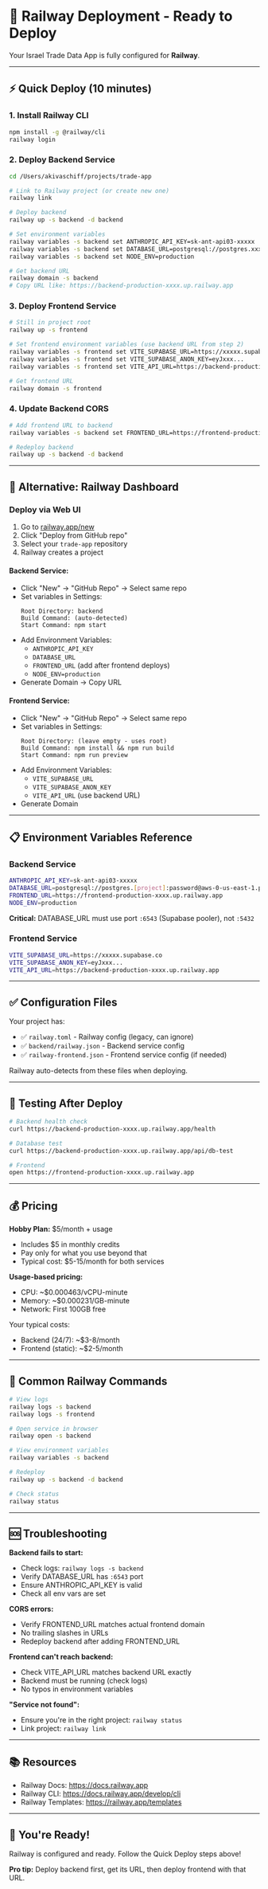 # 🚂 Railway Deployment - Ready to Deploy

Your Israel Trade Data App is fully configured for **Railway**.

---

## ⚡ Quick Deploy (10 minutes)

### 1. Install Railway CLI

```bash
npm install -g @railway/cli
railway login
```

### 2. Deploy Backend Service

```bash
cd /Users/akivaschiff/projects/trade-app

# Link to Railway project (or create new one)
railway link

# Deploy backend
railway up -s backend -d backend

# Set environment variables
railway variables -s backend set ANTHROPIC_API_KEY=sk-ant-api03-xxxxx
railway variables -s backend set DATABASE_URL=postgresql://postgres.xxxxx:password@aws-0-us-east-1.pooler.supabase.com:6543/postgres
railway variables -s backend set NODE_ENV=production

# Get backend URL
railway domain -s backend
# Copy URL like: https://backend-production-xxxx.up.railway.app
```

### 3. Deploy Frontend Service

```bash
# Still in project root
railway up -s frontend

# Set frontend environment variables (use backend URL from step 2)
railway variables -s frontend set VITE_SUPABASE_URL=https://xxxxx.supabase.co
railway variables -s frontend set VITE_SUPABASE_ANON_KEY=eyJxxx...
railway variables -s frontend set VITE_API_URL=https://backend-production-xxxx.up.railway.app

# Get frontend URL
railway domain -s frontend
```

### 4. Update Backend CORS

```bash
# Add frontend URL to backend
railway variables -s backend set FRONTEND_URL=https://frontend-production-xxxx.up.railway.app

# Redeploy backend
railway up -s backend -d backend
```

---

## 🎯 Alternative: Railway Dashboard

### Deploy via Web UI

1. Go to [railway.app/new](https://railway.app/new)
2. Click "Deploy from GitHub repo"
3. Select your `trade-app` repository
4. Railway creates a project

#### Backend Service:
- Click "New" → "GitHub Repo" → Select same repo
- Set variables in Settings:
  ```
  Root Directory: backend
  Build Command: (auto-detected)
  Start Command: npm start
  ```
- Add Environment Variables:
  - `ANTHROPIC_API_KEY`
  - `DATABASE_URL`
  - `FRONTEND_URL` (add after frontend deploys)
  - `NODE_ENV=production`
- Generate Domain → Copy URL

#### Frontend Service:
- Click "New" → "GitHub Repo" → Select same repo
- Set variables in Settings:
  ```
  Root Directory: (leave empty - uses root)
  Build Command: npm install && npm run build
  Start Command: npm run preview
  ```
- Add Environment Variables:
  - `VITE_SUPABASE_URL`
  - `VITE_SUPABASE_ANON_KEY`
  - `VITE_API_URL` (use backend URL)
- Generate Domain

---

## 📋 Environment Variables Reference

### Backend Service

```bash
ANTHROPIC_API_KEY=sk-ant-api03-xxxxx
DATABASE_URL=postgresql://postgres.[project]:password@aws-0-us-east-1.pooler.supabase.com:6543/postgres
FRONTEND_URL=https://frontend-production-xxxx.up.railway.app
NODE_ENV=production
```

**Critical:** DATABASE_URL must use port `:6543` (Supabase pooler), not `:5432`

### Frontend Service

```bash
VITE_SUPABASE_URL=https://xxxxx.supabase.co
VITE_SUPABASE_ANON_KEY=eyJxxx...
VITE_API_URL=https://backend-production-xxxx.up.railway.app
```

---

## ✅ Configuration Files

Your project has:
- ✅ `railway.toml` - Railway config (legacy, can ignore)
- ✅ `backend/railway.json` - Backend service config
- ✅ `railway-frontend.json` - Frontend service config (if needed)

Railway auto-detects from these files when deploying.

---

## 🧪 Testing After Deploy

```bash
# Backend health check
curl https://backend-production-xxxx.up.railway.app/health

# Database test
curl https://backend-production-xxxx.up.railway.app/api/db-test

# Frontend
open https://frontend-production-xxxx.up.railway.app
```

---

## 💰 Pricing

**Hobby Plan:** $5/month + usage
- Includes $5 in monthly credits
- Pay only for what you use beyond that
- Typical cost: $5-15/month for both services

**Usage-based pricing:**
- CPU: ~$0.000463/vCPU-minute
- Memory: ~$0.000231/GB-minute
- Network: First 100GB free

Your typical costs:
- Backend (24/7): ~$3-8/month
- Frontend (static): ~$2-5/month

---

## 🔧 Common Railway Commands

```bash
# View logs
railway logs -s backend
railway logs -s frontend

# Open service in browser
railway open -s backend

# View environment variables
railway variables -s backend

# Redeploy
railway up -s backend -d backend

# Check status
railway status
```

---

## 🆘 Troubleshooting

**Backend fails to start:**
- Check logs: `railway logs -s backend`
- Verify DATABASE_URL has `:6543` port
- Ensure ANTHROPIC_API_KEY is valid
- Check all env vars are set

**CORS errors:**
- Verify FRONTEND_URL matches actual frontend domain
- No trailing slashes in URLs
- Redeploy backend after adding FRONTEND_URL

**Frontend can't reach backend:**
- Check VITE_API_URL matches backend URL exactly
- Backend must be running (check logs)
- No typos in environment variables

**"Service not found":**
- Ensure you're in the right project: `railway status`
- Link project: `railway link`

---

## 📚 Resources

- Railway Docs: https://docs.railway.app
- Railway CLI: https://docs.railway.app/develop/cli
- Railway Templates: https://railway.app/templates

---

## 🎉 You're Ready!

Railway is configured and ready. Follow the Quick Deploy steps above!

**Pro tip:** Deploy backend first, get its URL, then deploy frontend with that URL.
